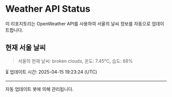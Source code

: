 
# Weather API Status

이 리포지토리는 OpenWeather API를 사용하여 서울의 날씨 정보를 자동으로 업데이트합니다.

## 현재 서울 날씨
> 서울의 현재 날씨: broken clouds, 온도: 7.45°C, 습도: 68%

⏳ 업데이트 시간: 2025-04-15 19:23:24 (UTC)

---
자동 업데이트 봇에 의해 관리됩니다.
